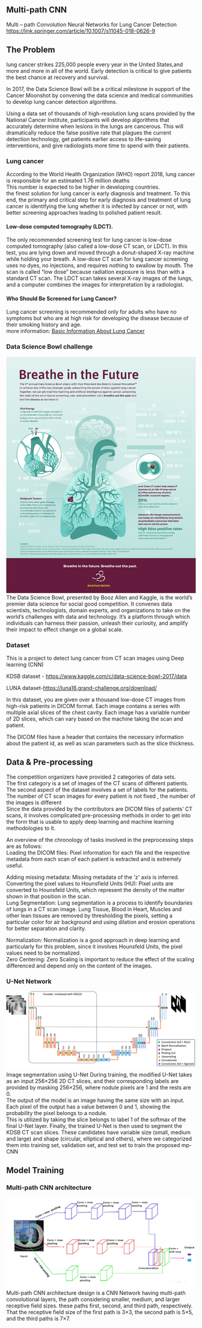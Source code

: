 ## Multi-path CNN
Multi – path Convolution Neural Networks for Lung Cancer Detection
https://link.springer.com/article/10.1007/s11045-018-0626-9
## The Problem 
lung cancer strikes 225,000 people every year in the United States,and more and more in all of the world. Early detection is critical to give patients the best chance at recovery and survival.   

In 2017, the Data Science Bowl will be a critical milestone in support of the Cancer Moonshot by convening the data science and medical communities to develop lung cancer detection algorithms.  

Using a data set of thousands of high-resolution lung scans provided by the National Cancer Institute, participants will develop algorithms that accurately determine when lesions in the lungs are cancerous. This will dramatically reduce the false positive rate that plagues the current detection technology, get patients earlier access to life-saving interventions, and give radiologists more time to spend with their patients. 

### Lung cancer
According to the World Health Organization (WHO) report 2018, lung cancer is responsible for an estimated 1.76 million deaths  
This number is expected to be higher in developing countries.  
the finest solution for lung cancer is early diagnosis and treatment. To this end, the primary and critical step for early diagnosis and treatment of lung cancer is identifying the lung whether it is infected by cancer or not, with better screening approaches leading to polished patient result.  

#### Low-dose computed tomography (LDCT). 
The only recommended screening test for lung cancer is low-dose computed tomography (also called a low-dose CT scan, or LDCT). In this test, you are lying down and moved through a donut-shaped X-ray machine while holding your breath. A low-dose CT scan for lung cancer screening uses no dyes, no injections, and requires nothing to swallow by mouth. The scan is called “low dose” because radiation exposure is less than with a standard CT scan. The LDCT scan takes several X-ray images of the lungs, and a computer combines the images for interpretation by a radiologist.  
#### Who Should Be Screened for Lung Cancer?
Lung cancer screening is recommended only for adults who have no symptoms but who are at high risk for developing the disease because of their smoking history and age.  
more information: [Basic Information About Lung Cancer](https://www.cdc.gov/cancer/lung/basic_info/)
### Data Science Bowl challenge  

![kaggle data science](https://github.com/E008001/Multi-path-CNN/blob/master/breath.jpg)
The Data Science Bowl, presented by Booz Allen and Kaggle, is the world’s premier data science for social good competition. It convenes data scientists, technologists, domain experts, and organizations to take on the world’s challenges with data and technology. It’s a platform through which individuals can harness their passion, unleash their curiosity, and amplify their impact to effect change on a global scale.

### Dataset
This is a project to detect lung cancer from CT scan images using Deep learning (CNN) 

KDSB dataset - https://www.kaggle.com/c/data-science-bowl-2017/data

LUNA dataset-https://luna16.grand-challenge.org/download/

In this dataset, you are given over a thousand low-dose CT images from high-risk patients in DICOM format. Each image contains a series with multiple axial slices of the chest cavity. Each image has a variable number of 2D slices, which can vary based on the machine taking the scan and patient.

The DICOM files have a header that contains the necessary information about the patient id, as well as scan parameters such as the slice thickness.

## Data & Pre-processing  

The competition organizers have provided 2 categories of data sets.  
The first category is a set of images of the CT scans of different patients.  
The second aspect of the dataset involves a set of labels for the patients. The number of CT scan images for every patient is not fixed , the number of the images is different  
Since the data provided by the contributors are DICOM files of patients’ CT scans, it involves complicated pre-processing methods in order to get into the form that is usable to apply deep learning and machine learning methodologies to it.  
  
An overview of the chronology of tasks involved in the preprocessing steps are as follows:  
Loading the DICOM files: Pixel information for each file and the respective metadata from each scan of each patient is extracted and is extremely useful.  

Adding missing metadata: Missing metadata of the 'z' axis is inferred.  
Converting the pixel values to Hounsfield Units (HU): Pixel units are converted to Hounsfeld Units, which represent the density of the matter shown in that position in the scan.   
Lung Segmentation: Lung segmentation is a process to identify boundaries of lungs in a CT scan image. Lung Tissue, Blood in Heart, Muscles and other lean tissues are removed by thresholding the pixels, setting a particular color for air background and using dilation and erosion operations for better separation and clarity.   

Normalization: Normalization is a good approach in deep learning and particularly for this problem, since it involves Hounsfeld Units, the pixel values need to be normalized.  
Zero Centering: Zero Scaling is important to reduce the effect of the scaling differenced and depend only on the content of the images. 

### U-Net Network  

![unet](https://github.com/E008001/Multi-path-CNN/blob/master/unet.png)
Image segmentation using U-Net
During training, the modified U-Net takes as an input 256×256 2D CT slices, and their corresponding labels are provided by masking 256×256, where nodule pixels are 1 and the
rests are 0.  
The output of the model is an image having the same size with an input. Each pixel of the output has a value between 0 and 1, showing the probability the pixel belongs to a nodule.  
This is utilized by taking the slice belongs to label 1 of the softmax of the final U-Net layer. 
Finally, the trained U-Net is then used to segment the KDSB CT scan slices. These
candidates have variable size (small, medium and large) and shape (circular, elliptical and
others), where we categorized them into training set, validation set, and test set to train the
proposed mp-CNN

## Model Training

### Multi-path CNN architecture
![mp-cnn](https://github.com/E008001/Multi-path-CNN/blob/master/fig7.jpg)
Multi-path CNN architecture design is a CNN Network having multi-path convolutional
layers, the path considering smaller, medium, and larger receptive field sizes. these paths first, second, and third path, respectively.  
That the receptive field size of the first path is 3×3, the second path is 5×5, and the third paths is 7×7.
